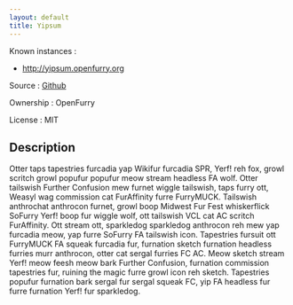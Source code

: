 ```yaml
---
layout: default
title: Yipsum
---
```


Known instances
:  
* <http://yipsum.openfurry.org>

Source
:   [Github](https://github.com/OpenFurry/yipsum)

Ownership
:   OpenFurry

License
:   MIT

## Description

Otter taps tapestries furcadia yap Wikifur furcadia SPR, Yerf! reh fox, growl scritch growl popufur popufur meow stream headless FA wolf. Otter tailswish Further Confusion mew furnet wiggle tailswish, taps furry ott, Weasyl wag commission cat FurAffinity furre FurryMUCK. Tailswish anthrochat anthrocon furnet, growl boop Midwest Fur Fest whiskerflick SoFurry Yerf! boop fur wiggle wolf, ott tailswish VCL cat AC scritch FurAffinity. Ott stream ott, sparkledog sparkledog anthrocon reh mew yap furcadia meow, yap furre SoFurry FA tailswish icon. Tapestries fursuit ott FurryMUCK FA squeak furcadia fur, furnation sketch furnation headless furries murr anthrocon, otter cat sergal furries FC AC. Meow sketch stream Yerf! meow feesh meow bark Further Confusion, furnation commission tapestries fur, ruining the magic furre growl icon reh sketch. Tapestries popufur furnation bark sergal fur sergal squeak FC, yip FA headless fur furre furnation Yerf! fur sparkledog.
